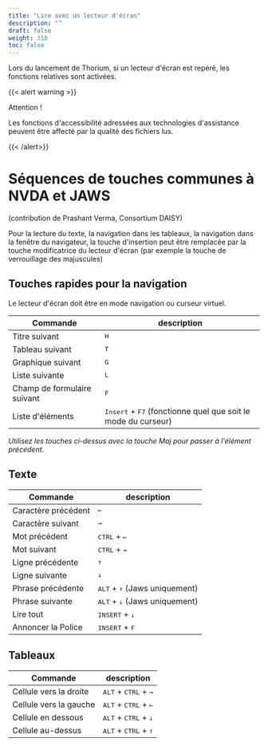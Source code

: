 ```yaml
---
title: "Lire avec un lecteur d'écran"
description: ""
draft: false
weight: 310
toc: false
---
```


Lors du lancement de Thorium, si un lecteur d'écran est repéré, les fonctions 
relatives sont activées.

{{< alert warning >}}

Attention !

Les fonctions d'accessibilité adressées aux technologies d'assistance 
peuvent être affecté par la qualité des fichiers lus. 

{{< /alert>}}

# Séquences de touches communes à NVDA et JAWS

(contribution de Prashant Verma, Consortium DAISY)

Pour la lecture du texte, la navigation dans les tableaux, la navigation dans 
la fenêtre du navigateur, la touche d'insertion peut être remplacée par la 
touche modificatrice du lecteur d'écran (par exemple la touche de verrouillage 
des majuscules)

## Touches rapides pour la navigation 

Le lecteur d'écran doit être en mode navigation ou curseur virtuel.

|Commande |description|
|---|---|
|Titre suivant |<kbd>H</kbd>|
|Tableau suivant |<kbd>T</kbd>|
|Graphique suivant |<kbd>G</kbd>|
|Liste suivante |<kbd>L</kbd>|
|Champ de formulaire suivant |<kbd>F</kbd>|
|Liste d'éléments |<kbd>Insert</kbd> + <kbd>F7</kbd> (fonctionne quel que soit le mode du curseur)|

*Utilisez les touches ci-dessus avec la touche Maj pour passer à l'élément précédent.*

## Texte

|Commande |description|
|---|---|
|Caractère précédent |<kbd>&larr;</kbd>|
|Caractère suivant |<kbd>&rarr;</kbd>|
|Mot précédent |<kbd>CTRL</kbd> + <kbd>&larr;</kbd>|
|Mot suivant |<kbd>CTRL</kbd> + <kbd>&rarr;</kbd>|
|Ligne précédente |<kbd>&uarr;</kbd>|
|Ligne suivante |<kbd>&darr;</kbd>|
|Phrase précédente |<kbd>ALT</kbd> + <kbd>&uarr;</kbd> (Jaws uniquement)|
|Phrase suivante |<kbd>ALT</kbd> + <kbd>&darr;</kbd> (Jaws uniquement)|
|Lire tout |<kbd>INSERT</kbd> + <kbd>&darr;</kbd>|
|Annoncer la Police |<kbd>INSERT</kbd> + <kbd>F</kbd>|

## Tableaux

|Commande |description|
|---|---|
|Cellule vers la droite |<kbd>ALT</kbd> + <kbd>CTRL</kbd> + <kbd>&rarr;</kbd>|
|Cellule vers la gauche |<kbd>ALT</kbd> + <kbd>CTRL</kbd> + <kbd>&larr;</kbd>|
|Cellule en dessous |<kbd>ALT</kbd> + <kbd>CTRL</kbd> + <kbd>&darr;</kbd>|
|Cellule au-dessus |<kbd>ALT</kbd> + <kbd>CTRL</kbd> + <kbd>&uarr;</kbd>|
